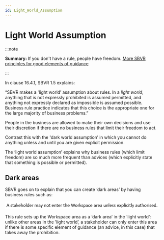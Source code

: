 ```yaml
---
id: Light_World_Assumption
---
```


# Light World Assumption


:::note

**Summary:**  If you don't have a rule, people have freedom.
[More SBVR principles for good elements of guidance](/docs/Business_rules/Good_elements_of_guidance/Good_elements_of_guidance.md)

:::

In clause 16.4.1, SBVR 1.5 explains:

“SBVR makes a 'light world’ assumption about rules. In a *light world,* anything that is not expressly prohibited is assumed permitted, and anything not expressly declared as impossible is assumed possible. Business rule practice indicates that this choice is the appropriate one for the large majority of business problems.”

People in the business are allowed to make their own decisions and use their discretion if there are no business rules that limit their freedom to act.

Contrast this with the 'dark world assumption’ in which you cannot do anything unless and until you are given explicit permission.

The ‘light world assumption’ explains why business rules (which limit freedom) are so much more frequent than advices (which explicitly state that something is possible or permitted).

## Dark areas

SBVR goes on to explain that you can create ‘dark areas’ by having business rules such as:

![](./assets/3a54812b-edbc-479e-8452-1d30a96c8308.png)

This rule sets up the Workspace area as a ‘dark area’ in the 'light world’: unlike other areas in the 'light world’, a stakeholder can only enter this area if there is some specific element of guidance (an advice, in this case) that takes away the prohibition.